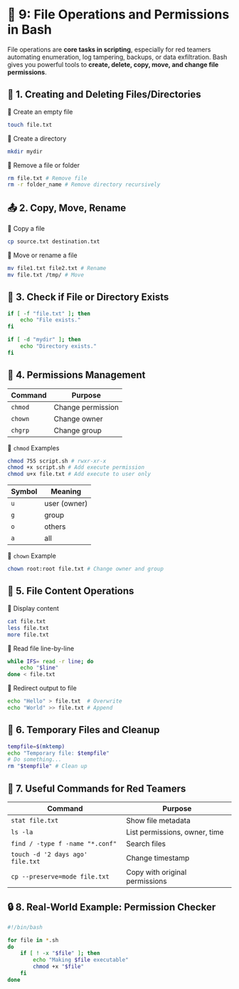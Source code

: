 # 📂 9: File Operations and Permissions in Bash

File operations are **core tasks in scripting**, especially for red teamers automating enumeration, log tampering, backups, or data exfiltration. Bash gives you powerful tools to **create, delete, copy, move, and change file permissions**.

## 📁 1. Creating and Deleting Files/Directories

🔸 Create an empty file
```bash
touch file.txt
```

🔸 Create a directory
```bash
mkdir mydir
```

🔸 Remove a file or folder
```bash
rm file.txt # Remove file
rm -r folder_name # Remove directory recursively
```

## 📤 2. Copy, Move, Rename

🔹 Copy a file
```bash
cp source.txt destination.txt
```

🔹 Move or rename a file
```bash
mv file1.txt file2.txt # Rename
mv file.txt /tmp/ # Move
```

## 🔎 3. Check if File or Directory Exists

```bash
if [ -f "file.txt" ]; then
    echo "File exists."
fi

if [ -d "mydir" ]; then
    echo "Directory exists."
fi
```

## 🔐 4. Permissions Management

| Command | Purpose |
|---------|---------|
| `chmod` | Change permission |
| `chown` | Change owner |
| `chgrp` | Change group |

🔹 `chmod` Examples
```bash
chmod 755 script.sh # rwxr-xr-x
chmod +x script.sh # Add execute permission
chmod u+x file.txt # Add execute to user only
```

| Symbol | Meaning |
|--------|---------|
| `u` | user (owner) |
| `g` | group |
| `o` | others |
| `a` | all |

🔹 `chown` Example
```bash
chown root:root file.txt # Change owner and group
```

## 🔁 5. File Content Operations

🔸 Display content
```bash
cat file.txt
less file.txt
more file.txt
```

🔸 Read file line-by-line
```bash
while IFS= read -r line; do
    echo "$line"
done < file.txt
```

🔸 Redirect output to file
```bash
echo "Hello" > file.txt  # Overwrite
echo "World" >> file.txt # Append
```

## 🧪 6. Temporary Files and Cleanup

```bash
tempfile=$(mktemp)
echo "Temporary file: $tempfile"
# Do something...
rm "$tempfile" # Clean up
```

## 🧰 7. Useful Commands for Red Teamers

| Command | Purpose |
|---------|---------|
| `stat file.txt` | Show file metadata |
| `ls -la` | List permissions, owner, time |
| `find / -type f -name "*.conf"` | Search files |
| `touch -d '2 days ago' file.txt` | Change timestamp |
| `cp --preserve=mode file.txt` | Copy with original permissions |

## 🔒 8. Real-World Example: Permission Checker

```bash
#!/bin/bash

for file in *.sh
do
    if [ ! -x "$file" ]; then
        echo "Making $file executable"
        chmod +x "$file"
    fi
done
```
